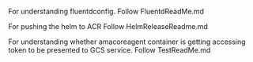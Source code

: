 For understanding fluentdconfig.
Follow FluentdReadMe.md

For pushing the helm to ACR
Follow HelmReleaseReadme.md

For understanding whether amacoreagent container is getting accessing token to be presented to  GCS service.
Follow TestReadMe.md

